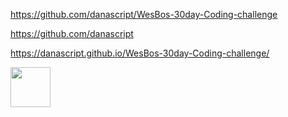 https://github.com/danascript/WesBos-30day-Coding-challenge

https://github.com/danascript

https://danascript.github.io/WesBos-30day-Coding-challenge/

 <img src="https://cloudflare-ipfs.com/ipfs/bafkreiagxtv2bwwbfvnqa4vuwyxwkko3ibgvwuowncvcy6yrg7nh57bzfm" width="64px" />
